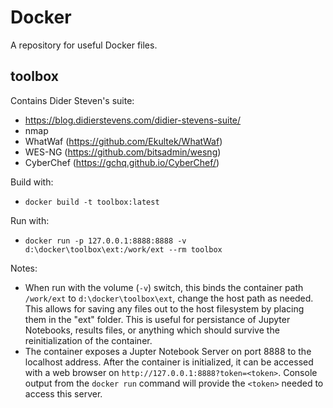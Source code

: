 # Docker
A repository for useful Docker files.

## toolbox
Contains Dider Steven's suite:
  * https://blog.didierstevens.com/didier-stevens-suite/
  * nmap
  * WhatWaf (https://github.com/Ekultek/WhatWaf)
  * WES-NG (https://github.com/bitsadmin/wesng)
  * CyberChef (https://gchq.github.io/CyberChef/)
  
Build with:
  * `docker build -t toolbox:latest`
  
Run with:
  * `docker run -p 127.0.0.1:8888:8888 -v d:\docker\toolbox\ext:/work/ext --rm toolbox`
  
Notes:
  * When run with the volume (`-v`) switch, this binds the container path `/work/ext` to `d:\docker\toolbox\ext`, change the host path as needed.  This allows for saving any files out to the host filesystem by placing them in the "ext" folder.  This is useful for persistance of Jupyter Notebooks, results files, or anything which should survive the reinitialization of the container.  
  * The container exposes a Jupter Notebook Server on port 8888 to the localhost address.  After the container is initialized, it can be accessed with a web browser on `http://127.0.0.1:8888?token=<token>`.  Console output from the `docker run` command will provide the `<token>` needed to access this server.

